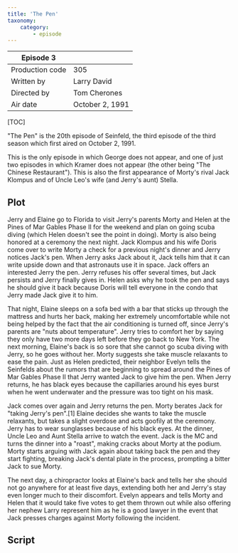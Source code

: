 ```yaml
---
title: 'The Pen'
taxonomy:
    category:
        - episode
---
```


| Episode 3 | |
|-----------------|--------------------------------|
| Production code | 305                            |
| Written by      | Larry David |
| Directed by     | Tom Cherones                   |
| Air date        | October 2, 1991             |

[TOC]

"The Pen" is the 20th episode of Seinfeld, the third episode of the third season which first aired on October 2, 1991.

This is the only episode in which George does not appear, and one of just two episodes in which Kramer does not appear (the other being "The Chinese Restaurant"). This is also the first appearance of Morty's rival Jack Klompus and of Uncle Leo's wife (and Jerry's aunt) Stella.

## Plot

Jerry and Elaine go to Florida to visit Jerry's parents Morty and Helen at the Pines of Mar Gables Phase II for the weekend and plan on going scuba diving (which Helen doesn't see the point in doing). Morty is also being honored at a ceremony the next night. Jack Klompus and his wife Doris come over to write Morty a check for a previous night's dinner and Jerry notices Jack's pen. When Jerry asks Jack about it, Jack tells him that it can write upside down and that astronauts use it in space. Jack offers an interested Jerry the pen. Jerry refuses his offer several times, but Jack persists and Jerry finally gives in. Helen asks why he took the pen and says he should give it back because Doris will tell everyone in the condo that Jerry made Jack give it to him.

That night, Elaine sleeps on a sofa bed with a bar that sticks up through the mattress and hurts her back, making her extremely uncomfortable while not being helped by the fact that the air conditioning is turned off, since Jerry's parents are "nuts about temperature". Jerry tries to comfort her by saying they only have two more days left before they go back to New York. The next morning, Elaine's back is so sore that she cannot go scuba diving with Jerry, so he goes without her. Morty suggests she take muscle relaxants to ease the pain. Just as Helen predicted, their neighbor Evelyn tells the Seinfelds about the rumors that are beginning to spread around the Pines of Mar Gables Phase II that Jerry wanted Jack to give him the pen. When Jerry returns, he has black eyes because the capillaries around his eyes burst when he went underwater and the pressure was too tight on his mask.

Jack comes over again and Jerry returns the pen. Morty berates Jack for "taking Jerry's pen".[1] Elaine decides she wants to take the muscle relaxants, but takes a slight overdose and acts goofily at the ceremony. Jerry has to wear sunglasses because of his black eyes. At the dinner, Uncle Leo and Aunt Stella arrive to watch the event. Jack is the MC and turns the dinner into a "roast", making cracks about Morty at the podium. Morty starts arguing with Jack again about taking back the pen and they start fighting, breaking Jack's dental plate in the process, prompting a bitter Jack to sue Morty.

The next day, a chiropractor looks at Elaine's back and tells her she should not go anywhere for at least five days, extending both her and Jerry's stay even longer much to their discomfort. Evelyn appears and tells Morty and Helen that it would take five votes to get them thrown out while also offering her nephew Larry represent him as he is a good lawyer in the event that Jack presses charges against Morty following the incident.

## Script
